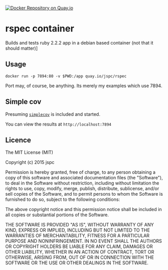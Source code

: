 [![Docker Repository on Quay.io](https://quay.io/repository/jspc/rspec/status "Docker Repository on Quay.io")](https://quay.io/repository/jspc/rspec)

rspec container
==

Builds and tests ruby 2.2.2 app in a debian based container (not that it should matter)]

Usage
--

`docker run -p 7894:80 -v $PWD:/app quay.io/jspc/rspec`

Port may, of course, be anything. Its merely my examples which use 7894.

Simple cov
--

Presuming [`simplecov`](https://github.com/colszowka/simplecov) is included and started.

You can view the results at `http://localhost:7894`

Licence
--

The MIT License (MIT)

Copyright (c) 2015 jspc

Permission is hereby granted, free of charge, to any person obtaining a copy
of this software and associated documentation files (the "Software"), to deal
in the Software without restriction, including without limitation the rights
to use, copy, modify, merge, publish, distribute, sublicense, and/or sell
copies of the Software, and to permit persons to whom the Software is
furnished to do so, subject to the following conditions:

The above copyright notice and this permission notice shall be included in
all copies or substantial portions of the Software.

THE SOFTWARE IS PROVIDED "AS IS", WITHOUT WARRANTY OF ANY KIND, EXPRESS OR
IMPLIED, INCLUDING BUT NOT LIMITED TO THE WARRANTIES OF MERCHANTABILITY,
FITNESS FOR A PARTICULAR PURPOSE AND NONINFRINGEMENT. IN NO EVENT SHALL THE
AUTHORS OR COPYRIGHT HOLDERS BE LIABLE FOR ANY CLAIM, DAMAGES OR OTHER
LIABILITY, WHETHER IN AN ACTION OF CONTRACT, TORT OR OTHERWISE, ARISING FROM,
OUT OF OR IN CONNECTION WITH THE SOFTWARE OR THE USE OR OTHER DEALINGS IN
THE SOFTWARE.

